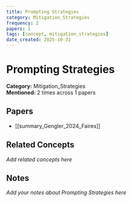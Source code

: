 ```yaml
---
title: Prompting Strategies
category: Mitigation_Strategies
frequency: 2
papers: 1
tags: [concept, mitigation_strategies]
date_created: 2025-10-31
---
```


# Prompting Strategies

**Category:** Mitigation_Strategies  
**Mentioned:** 2 times across 1 papers

## Papers

- [[summary_Gengler_2024_Faires]]

## Related Concepts

*Add related concepts here*

## Notes

*Add your notes about Prompting Strategies here*
